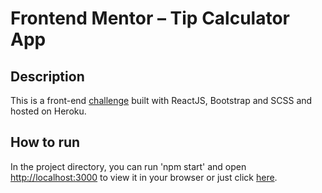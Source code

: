 # Frontend Mentor – Tip Calculator App

## Description

This is a front-end [challenge](https://www.frontendmentor.io/challenges/tip-calculator-app-ugJNGbJUX) built with ReactJS, Bootstrap and SCSS and hosted on Heroku.

## How to run

In the project directory, you can run 'npm start' and open [http://localhost:3000](http://localhost:3000) to view it in your browser or just click [here](https://).
